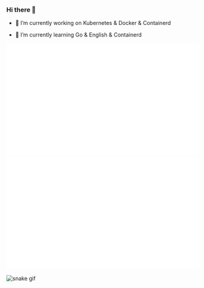 ### Hi there 👋


- 🔭 I’m currently working on Kubernetes & Docker & Containerd
- 🌱 I’m currently learning Go & English & Containerd

  <!--  <img align="right" src="https://github-readme-stats.vercel.app/api?username=Tinysong&include_all_commits=true&count_private=true&hide_title=true&bg_color=ffffff&show_icons=true&icon_color=1E90FF&text_color=000000" />
  -->
 <div align="center">

 <a href="https://github.com/tinysong/github-stats">

 ![](https://raw.githubusercontent.com/tinysong/github-stats/master/generated/overview.svg)
 ![](https://github.com/tinysong/github-stats/blob/master/generated/languages.svg)

 </a>

 </div>

![snake gif](https://github.com/tinysong/tinysong/blob/output/github-contribution-grid-snake.svg)
 <!--
**TinySong/TinySong** is a ✨ _special_ ✨ repository because its `README.md` (this file) appears on your GitHub profile.

Here are some ideas to get you started:
- 👯 I’m looking to collaborate on ...
- 🤔 I’m looking for help with ...
- 💬 Ask me about ...
- 📫 How to reach me: ...
- 😄 Pronouns: ...
- ⚡ Fun fact: ...
-->


